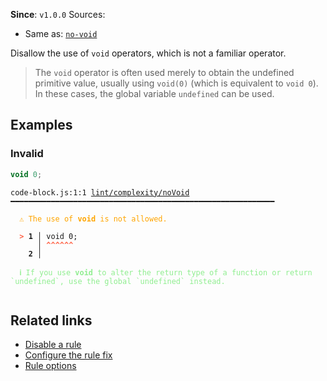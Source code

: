 **Since**: `v1.0.0`
Sources: 
- Same as: <a href="https://eslint.org/docs/latest/rules/no-void" target="_blank"><code>no-void</code></a>

Disallow the use of `void` operators, which is not a familiar operator.

>The `void` operator is often used merely to obtain the undefined primitive value,
usually using `void(0)` (which is equivalent to `void 0`). In these cases, the global variable `undefined` can be used.


## Examples

### Invalid

```js
void 0;
```

<pre class="language-text"><code class="language-text">code-block.js:1:1 <a href="https://biomejs.dev/linter/rules/no-void">lint/complexity/noVoid</a> ━━━━━━━━━━━━━━━━━━━━━━━━━━━━━━━━━━━━━━━━━━━━━━━━━━━━━━━━━━━<br /><br /><strong><span style="color: Orange;">  </span></strong><strong><span style="color: Orange;">⚠</span></strong> <span style="color: Orange;">The use of </span><span style="color: Orange;"><strong>void</strong></span><span style="color: Orange;"> is not allowed.</span><br />  <br /><strong><span style="color: Tomato;">  </span></strong><strong><span style="color: Tomato;">&gt;</span></strong> <strong>1 │ </strong>void 0;<br />   <strong>   │ </strong><strong><span style="color: Tomato;">^</span></strong><strong><span style="color: Tomato;">^</span></strong><strong><span style="color: Tomato;">^</span></strong><strong><span style="color: Tomato;">^</span></strong><strong><span style="color: Tomato;">^</span></strong><strong><span style="color: Tomato;">^</span></strong><br />    <strong>2 │ </strong><br />  <br /><strong><span style="color: lightgreen;">  </span></strong><strong><span style="color: lightgreen;">ℹ</span></strong> <span style="color: lightgreen;">If you use </span><span style="color: lightgreen;"><strong>void</strong></span><span style="color: lightgreen;"> to alter the return type of a function or return `undefined`, use the global `undefined` instead.</span><br />  <br /></code></pre>

## Related links

- [Disable a rule](/linter/#disable-a-lint-rule)
- [Configure the rule fix](/linter#configure-the-rule-fix)
- [Rule options](/linter/#rule-options)
